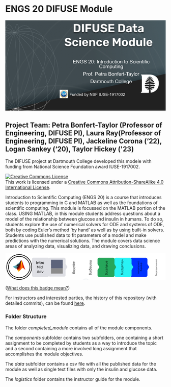 # ENGS 20 DIFUSE Module
![DIFUSE Data Science Module.  Engineering 20: Introdcution to Scientific Computing.  Professor Petra Bonfert-Taylor, Dartmouth College.  Funded by NSF IUSE1917002](https://github.com/difuse-dartmouth/21X_ENGS20/blob/8d3abfd9c214e7ba097b0e1eca8a253e00ce7a64/ENGS20_DIFUSE.png "DIFUSE Data Science Module.  Engineering 20: Introdcution to Scientific Computing.  Professor Petra Bonfert-Taylor, Dartmouth College.  Funded by NSF IUSE1917002")


## Project Team: Petra Bonfert-Taylor (Professor of Engineering, DIFUSE PI), Laura Ray(Professor of Engineering, DIFUSE PI), Jackeline Corona (‘22),  Logan Sankey (‘20), Taylor Hickey ('23)

The DIFUSE project at Dartmouth College developed this modele with funding from National Science Foundation award IUSE-1917002.

<a rel="license" href="http://creativecommons.org/licenses/by-sa/4.0/"><img alt="Creative Commons License" style="border-width:0" src="https://i.creativecommons.org/l/by-sa/4.0/88x31.png" /></a><br />This work is licensed under a <a rel="license" href="http://creativecommons.org/licenses/by-sa/4.0/">Creative Commons Attribution-ShareAlike 4.0 International License</a>.

Introduction to Scientific Computing (ENGS 20) is a course that introduces students to programming in C and MATLAB as well as the foundations of scientific computing. This module is focussed on the MATLAB portion of the class. USING MATLAB, in this module students address questions about a model of the relationship between glucose and insulin in humans. To do so, students explore the use of numerical solvers for ODE and systems of ODE, both by coding Euler’s method ‘by hand’ as well as by using built-in solvers. Students use published data to fit parameters of a model and make predictions with the numerical solutions. The module covers data science areas of analyzing data, visualizing data, and drawing conclusions.

![Medium length module for an introductory course using MATLAB and covering analyzing, visualizing data and drawing conclusions.](https://github.com/difuse-dartmouth/21X_ENGS20/blob/aa4dccf2b03d445d37adeee735e9dfb280473103/ENGS%2020%20badge.png "Medium length module for an introductory course using MATLAB and covering analyzing, visualizing data and drawing conclusions.")

(<a href="https://github.com/difuse-dartmouth/.github/blob/8f8f6efff8943871e1fcaa3b6f2daf1531206df6/profile/howto.md">What does this badge mean?</a>)

For instructors and interested parties, the history of this repository (with detailed commits), can be found [here](https://github.com/difuse-dartmouth/X21_ENGS20/commits/main/).
### Folder Structure
The folder *completed_module* contains all of the module components.  

The *components* subfolder contains two subfolders, one containing a short assignment to be completed by students as a way to introduce the topic and a second containing a more involved long assignment that accomplishes the module objectives.

The *data* subfolder contains a csv file with all the published data for the module as well as single text files with only the insulin and glucose data.

The *logistics* folder contains the instructor guide for the module.
 


